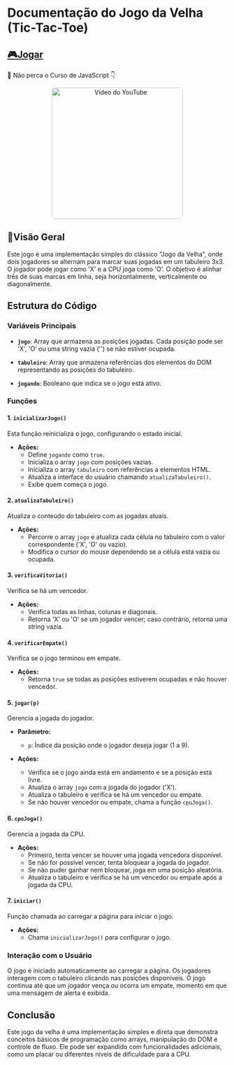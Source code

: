 # Documentação do Jogo da Velha (Tic-Tac-Toe)

<a href="https://makerjunior.github.io/Jogo-da-velha-Inteligente.github.io/" target="_blank">
   <h2>🎮Jogar</h2>
  </a>


🚀 Não perca o Curso de JavaScript  👇
<p align="center">
  <a href="https://www.youtube.com/watch?v=BdR_NEI2oTM&list=PLpo2vYALH9e58UzWhvozuMAaK7vVS4_lP&index=23" target="_blank">
    <img src="https://img.youtube.com/vi/BdR_NEI2oTM/0.jpg" alt="Vídeo do YouTube" width="300" style="object-fit: cover; border-radius: 8px;" />
  </a>
</p>





## 📌Visão Geral

Este jogo é uma implementação simples do clássico "Jogo da Velha", onde dois jogadores se alternam para marcar suas jogadas em um tabuleiro 3x3. O jogador pode jogar como 'X' e a CPU joga como 'O'. O objetivo é alinhar três de suas marcas em linha, seja horizontalmente, verticalmente ou diagonalmente.

## Estrutura do Código

### Variáveis Principais

- **`jogo`**: Array que armazena as posições jogadas. Cada posição pode ser 'X', 'O' ou uma string vazia ('') se não estiver ocupada.
  
- **`tabuleiro`**: Array que armazena referências dos elementos do DOM representando as posições do tabuleiro.
  
- **`jogando`**: Booleano que indica se o jogo está ativo.

### Funções

#### 1. `inicializarJogo()`

Esta função reinicializa o jogo, configurando o estado inicial.

- **Ações:**
  - Define `jogando` como `true`.
  - Inicializa o array `jogo` com posições vazias.
  - Inicializa o array `tabuleiro` com referências a elementos HTML.
  - Atualiza a interface do usuário chamando `atualizaTabuleiro()`.
  - Exibe quem começa o jogo.

#### 2. `atualizaTabuleiro()`

Atualiza o conteúdo do tabuleiro com as jogadas atuais.

- **Ações:**
  - Percorre o array `jogo` e atualiza cada célula no tabuleiro com o valor correspondente ('X', 'O' ou vazio).
  - Modifica o cursor do mouse dependendo se a célula está vazia ou ocupada.

#### 3. `verificaVitoria()`

Verifica se há um vencedor.

- **Ações:**
  - Verifica todas as linhas, colunas e diagonais.
  - Retorna 'X' ou 'O' se um jogador vencer; caso contrário, retorna uma string vazia.

#### 4. `verificarEmpate()`

Verifica se o jogo terminou em empate.

- **Ações:**
  - Retorna `true` se todas as posições estiverem ocupadas e não houver vencedor.

#### 5. `jogar(p)`

Gerencia a jogada do jogador.

- **Parâmetro:**
  - `p`: Índice da posição onde o jogador deseja jogar (1 a 9).

- **Ações:**
  - Verifica se o jogo ainda está em andamento e se a posição está livre.
  - Atualiza o array `jogo` com a jogada do jogador ('X').
  - Atualiza o tabuleiro e verifica se há um vencedor ou empate.
  - Se não houver vencedor ou empate, chama a função `cpuJoga()`.

#### 6. `cpuJoga()`

Gerencia a jogada da CPU.

- **Ações:**
  - Primeiro, tenta vencer se houver uma jogada vencedora disponível.
  - Se não for possível vencer, tenta bloquear a jogada do jogador.
  - Se não puder ganhar nem bloquear, joga em uma posição aleatória.
  - Atualiza o tabuleiro e verifica se há um vencedor ou empate após a jogada da CPU.

#### 7. `iniciar()`

Função chamada ao carregar a página para iniciar o jogo.

- **Ações:**
  - Chama `inicializarJogo()` para configurar o jogo.

### Interação com o Usuário

O jogo é iniciado automaticamente ao carregar a página. Os jogadores interagem com o tabuleiro clicando nas posições disponíveis. O jogo continua até que um jogador vença ou ocorra um empate, momento em que uma mensagem de alerta é exibida.

## Conclusão

Este jogo da velha é uma implementação simples e direta que demonstra conceitos básicos de programação como arrays, manipulação do DOM e controle de fluxo. Ele pode ser expandido com funcionalidades adicionais, como um placar ou diferentes níveis de dificuldade para a CPU.